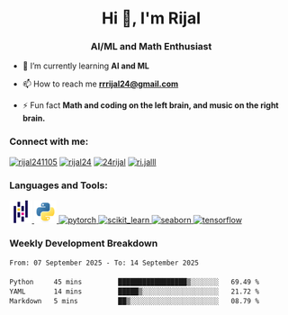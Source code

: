<h1 align="center">Hi 👋, I'm Rijal</h1>
<h3 align="center">AI/ML and Math Enthusiast</h3>

- 🌱 I’m currently learning **AI and ML**

- 📫 How to reach me **rrrijal24@gmail.com**

- ⚡ Fun fact **Math and coding on the left brain, and music on the right brain.**

<h3 align="left">Connect with me:</h3>
<p align="left">
<a href="https://twitter.com/rijal241105" target="blank"><img align="center" src="https://raw.githubusercontent.com/rahuldkjain/github-profile-readme-generator/master/src/images/icons/Social/twitter.svg" alt="rijal241105" height="30" width="40" /></a>
<a href="https://kaggle.com/rijal24" target="blank"><img align="center" src="https://raw.githubusercontent.com/rahuldkjain/github-profile-readme-generator/master/src/images/icons/Social/kaggle.svg" alt="rijal24" height="30" width="40" /></a>
<a href="https://fb.com/24rijal" target="blank"><img align="center" src="https://raw.githubusercontent.com/rahuldkjain/github-profile-readme-generator/master/src/images/icons/Social/facebook.svg" alt="24rijal" height="30" width="40" /></a>
<a href="https://instagram.com/ri.jalll" target="blank"><img align="center" src="https://raw.githubusercontent.com/rahuldkjain/github-profile-readme-generator/master/src/images/icons/Social/instagram.svg" alt="ri.jalll" height="30" width="40" /></a>
</p>

<h3 align="left">Languages and Tools:</h3>
<p align="left"> <a href="https://pandas.pydata.org/" target="_blank" rel="noreferrer"> <img src="https://raw.githubusercontent.com/devicons/devicon/2ae2a900d2f041da66e950e4d48052658d850630/icons/pandas/pandas-original.svg" alt="pandas" width="40" height="40"/> </a> <a href="https://www.python.org" target="_blank" rel="noreferrer"> <img src="https://raw.githubusercontent.com/devicons/devicon/master/icons/python/python-original.svg" alt="python" width="40" height="40"/> </a> <a href="https://pytorch.org/" target="_blank" rel="noreferrer"> <img src="https://www.vectorlogo.zone/logos/pytorch/pytorch-icon.svg" alt="pytorch" width="40" height="40"/> </a> <a href="https://scikit-learn.org/" target="_blank" rel="noreferrer"> <img src="https://upload.wikimedia.org/wikipedia/commons/0/05/Scikit_learn_logo_small.svg" alt="scikit_learn" width="40" height="40"/> </a> <a href="https://seaborn.pydata.org/" target="_blank" rel="noreferrer"> <img src="https://seaborn.pydata.org/_images/logo-mark-lightbg.svg" alt="seaborn" width="40" height="40"/> </a> <a href="https://www.tensorflow.org" target="_blank" rel="noreferrer"> <img src="https://www.vectorlogo.zone/logos/tensorflow/tensorflow-icon.svg" alt="tensorflow" width="40" height="40"/> </a> </p>

<h3 align="left">Weekly Development Breakdown </h3>

<!--START_SECTION:waka-->

```txt
From: 07 September 2025 - To: 14 September 2025

Python     45 mins         █████████████████▒░░░░░░░   69.49 %
YAML       14 mins         █████▒░░░░░░░░░░░░░░░░░░░   21.72 %
Markdown   5 mins          ██▒░░░░░░░░░░░░░░░░░░░░░░   08.79 %
```

<!--END_SECTION:waka-->
